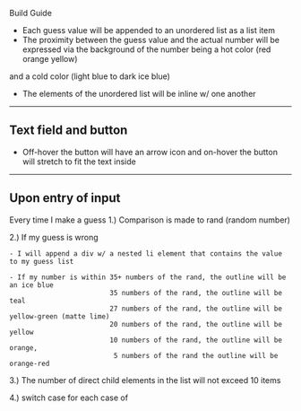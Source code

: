 Build Guide

- Each guess value will be appended to an unordered list as a list item
- The proximity between the guess value and the actual number will be expressed via the background of the number being a 
hot color 
(red orange yellow) 

and a cold color 
(light blue to dark ice blue)

- The elements of the unordered list will be inline w/ one another

-----------------------
Text field and button
-----------------------

- Off-hover the button will have an arrow icon and on-hover the button will stretch to fit the text inside

-----------------------
Upon entry of input
-----------------------
Every time I make a guess
1.) Comparison is made to rand (random number)

2.) If my guess is wrong 

    - I will append a div w/ a nested li element that contains the value to my guess list

    - If my number is within 35+ numbers of the rand, the outline will be an ice blue
                             35 numbers of the rand, the outline will be teal
                             27 numbers of the rand, the outline will be yellow-green (matte lime) 
                             20 numbers of the rand, the outline will be yellow 
                             10 numbers of the rand, the outline will be orange,
                              5 numbers of the rand the outline will be orange-red

3.) The number of direct child elements in the list will not exceed 10 items

4.) switch case for each case of 